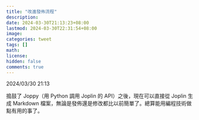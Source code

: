 ```yaml
---
title: "改進發佈流程"
description: 
date: 2024-03-30T21:13:23+08:00
lastmod: 2024-03-30T22:31:54+08:00
image: 
categories: tweet
tags: []
math: 
license: 
hidden: false
comments: true
---
```


2024/03/30 21:13


搗鼓了 Joppy（用 Python 調用 Joplin 的 API）之後，現在可以直接從 Joplin 生成 Markdown 檔案，無論是發佈還是修改都比以前簡單了。總算能用編程技術做點有用的事了。

